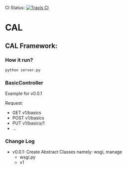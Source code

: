 CI Status: [![Travis CI](https://travis-ci.org/cloudcomputinghust/CAL.svg?branch=oslo_config)](https://travis-ci.org/cloudcomputinghust/CAL)
    
# CAL
## CAL Framework:
### How it run?

```bash
python server.py
```

### BasicController
Example for v0.0.1

Request:

- GET v1/basics
- POST v1/basics
- PUT v1/basics/1
- ...


### Change Log
- v0.0.1: Create Abstract Classes namely: wsgi, manage
    + wsgi.py
    + v1
